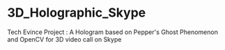 # 3D_Holographic_Skype
Tech Evince Project : A Hologram based on Pepper's Ghost Phenomenon and OpenCV for 3D video call on Skype

